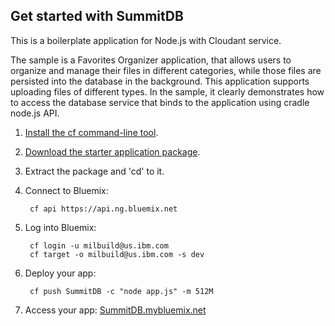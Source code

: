 Get started with SummitDB
-------------------------------------
This is a boilerplate application for Node.js with Cloudant service.

The sample is a Favorites Organizer application, that allows users to organize and manage their files in different categories, while those files are persisted into the database in the background. This application supports uploading files of different types. In the sample, it clearly demonstrates how to access the database service that binds to the application using cradle node.js API.

1. [Install the cf command-line tool](https://www.ng.bluemix.net/docs/#starters/buildingweb.html#install_cf).
2. [Download the starter application package](https://console.ng.bluemix.net:443/rest/../rest/apps/3eea8056-e592-4cba-895f-40fe9f3afc0b/starter-download).
3. Extract the package and 'cd' to it.
4. Connect to Bluemix:

		cf api https://api.ng.bluemix.net

5. Log into Bluemix:

		cf login -u milbuild@us.ibm.com
		cf target -o milbuild@us.ibm.com -s dev
		
6. Deploy your app:

		cf push SummitDB -c "node app.js" -m 512M

7. Access your app: [SummitDB.mybluemix.net](http://SummitDB.mybluemix.net)
